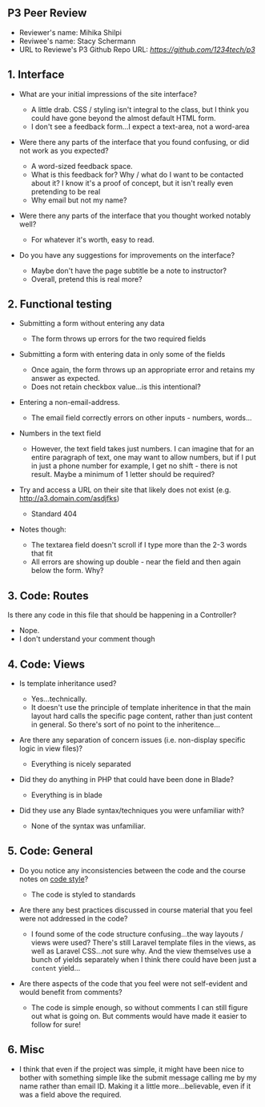 ## P3 Peer Review

+ Reviewer's name: Mihika Shilpi
+ Reviwee's name: Stacy Schermann
+ URL to Reviewe's P3 Github Repo URL: *<https://github.com/1234tech/p3>*

## 1. Interface

+ What are your initial impressions of the site interface?
  + A little drab. CSS / styling isn't integral to the class, but I think you could have gone beyond the almost default HTML form. 
  + I don't see a feedback form...I expect a text-area, not a word-area

+ Were there any parts of the interface that you found confusing, or did not work as you expected?
  + A word-sized feedback space.
  + What is this feedback for? Why / what do I want to be contacted about it? I know it's a proof of concept, but it isn't really even pretending to be real
  + Why email but not my name?

+ Were there any parts of the interface that you thought worked notably well?
  + For whatever it's worth, easy to read. 

+ Do you have any suggestions for improvements on the interface?
  + Maybe don't have the page subtitle be a note to instructor?
  + Overall, pretend this is real more?

## 2. Functional testing

+ Submitting a form without entering any data
  + The form throws up errors for the two required fields

+ Submitting a form with entering data in only some of the fields
  + Once again, the form throws up an appropriate error and retains my answer as expected. 
  + Does not retain checkbox value...is this intentional?

+ Entering a non-email-address.
  + The email field correctly errors on other inputs - numbers, words...

+ Numbers in the text field
    + However, the text field takes just numbers. I can imagine that for an entire paragraph of text, one may want to allow numbers, but if I put in just a phone number for example, I get no shift - there is not result. Maybe a minimum of 1 letter should be required?

+ Try and access a URL on their site that likely does not exist (e.g. http://a3.domain.com/asdjfks)
  + Standard 404 

+ Notes though:
  + The textarea field doesn't scroll if I type more than the 2-3 words that fit
  + All errors are showing up double - near the field and then again below the form. Why?

## 3. Code: Routes
Is there any code in this file that should be happening in a Controller?
  + Nope. 
  + I don't understand your comment though

## 4. Code: Views

+ Is template inheritance used?
  + Yes...technically. 
  + It doesn't use the principle of template inheritence in that the main layout hard calls the specific page content, rather than just content in general. So there's sort of no point to the inheritence...

+ Are there any separation of concern issues (i.e. non-display specific logic in view files)?
  + Everything is nicely separated

+ Did they do anything in PHP that could have been done in Blade?
  + Everything is in blade

+ Did they use any Blade syntax/techniques you were unfamiliar with?
  + None of the syntax was unfamiliar. 

## 5. Code: General

+ Do you notice any inconsistencies between the code and the course notes on [code style](https://github.com/susanBuck/dwa15-fall2018/blob/master/misc/code-style.md)?
  + The code is styled to standards

+ Are there any best practices discussed in course material that you feel were not addressed in the code?
  + I found some of the code structure confusing...the way layouts / views were used? There's still Laravel template files in the views, as well as Laravel CSS...not sure why. And the view themselves use a bunch of yields separately when I think there could have been just a `content` yield...

+ Are there aspects of the code that you feel were not self-evident and would benefit from comments?
  + The code is simple enough, so without comments I can still figure out what is going on. But comments would have made it easier to follow for sure!

## 6. Misc
+ I think that even if the project was simple, it might have been nice to bother with something simple like the submit message calling me by my name rather than email ID. Making it a little more...believable, even if it was a field above the required. 